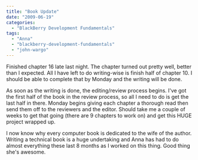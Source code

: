 ```yaml
---
title: "Book Update"
date: "2009-06-19"
categories: 
  - "BlackBerry Development Fundamentals"
tags: 
  - "Anna"
  - "blackberry-development-fundamentals"
  - "john-wargo"
---
```


Finished chapter 16 late last night. The chapter turned out pretty well, better than I expected. All I have left to do writing-wise is finish half of chapter 10. I should be able to complete that by Monday and the writing will be done.

As soon as the writing is done, the editing/review process begins. I've got the first half of the book in the review process, so all I need to do is get the last half in there. Monday begins giving each chapter a thorough read then send them off to the reviewers and the editor. Should take me a couple of weeks to get that going (there are 9 chapters to work on) and get this HUGE project wrapped up.

I now know why every computer book is dedicated to the wife of the author. Writing a technical book is a huge undertaking and Anna has had to do almost everything these last 8 months as I worked on this thing. Good thing she's awesome.
